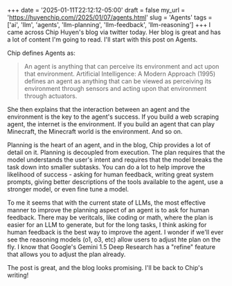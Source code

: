 +++
date = '2025-01-11T22:12:12-05:00'
draft = false
my_url = 'https://huyenchip.com//2025/01/07/agents.html'
slug = 'Agents'
tags = ['ai', 'llm', 'agents', 'llm-planning', 'llm-feedback', 'llm-reasoning']
+++
I came across Chip Huyen's blog via twitter today. Her blog is great and has a lot of content I'm going to read. I'll start with this post on Agents. 

Chip defines Agents as:

> An agent is anything that can perceive its environment and act upon that environment. Artificial Intelligence: A Modern Approach (1995) defines an agent as anything that can be viewed as perceiving its environment through sensors and acting upon that environment through actuators.⁠

She then explains that the interaction between an agent and the environment is the key to the agent's success. If you build a web scraping agent, the internet is the environment. If you build an agent that can play Minecraft, the Minecraft world is the environment. And so on.

Planning is the heart of an agent, and in the blog, Chip provides a lot of detail on it. Planning is decoupled from execution. The plan requires that the model understands the user's intent and requires that the model breaks the task down into smaller subtasks. You can do a lot to help improve the likelihood of success - asking for human feedback, writing great system prompts, giving better descriptions of the tools available to the agent, use a stronger model, or even fine tune a model.

To me it seems that with the current state of LLMs, the most effective manner to improve the planning aspect of an agent is to ask for human feedback. There may be veritcals, like coding or math, where the plan is easier for an LLM to generate, but for the long tasks, I think asking for human feedback is the best way to improve the agent. I wonder if we'll ever see the reasoning models (o1, o3, etc) allow users to adjust hte plan on the fly. I know that Google's Gemini 1.5 Deep Research has a "refine" feature that allows you to adjust the plan already.

The post is great, and the blog looks promising. I'll be back to Chip's writing!

